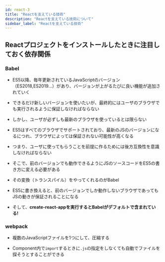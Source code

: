 ```yaml
---
id: react-3
title: "Reactを支えている技術"
description: "Reactを支えている技術について"
sidebar_label: "Reactを支えている技術"
---
```


## Reactプロジェクトをインストールしたときに注目しておく依存関係

### Babel
- ES5以降、毎年更新されているJavaScriptのバージョン（ES2018,ES2019...）があり、バージョンが上がるたびに良い機能が追加されていく

- できるだけ新しいバージョンを使いたいが、最終的にはユーザのブラウザでも実行されるように保証しなければならない

- しかし、ユーザが必ずしも最新のブラウザを使っているとは限らない

- ES5はすべてのブラウザでサポートされており、最新のJSのバージョンになるにつれ、ブラウザによっては保証されない可能性が高くなる

- つまり、ユーザに使ってもらうことを前提に作るためには後方互換性を意識しなければならない

- そこで、前のバージョンでも動作できるようにJSのソースコードをES5の書き方に変える必要がある

- その変換（トランスパイル）をやってくれるのがBabel

- ES5に書き換えると、前のバージョンでしか動作しないブラウザであってもJSの動きが保証されることになる

- そして、**create-react-appを実行するとBabelがデフォルトで含まれている!**

### webpack
- 複数のJavaScriptファイルを1つにして、圧縮する

- Component内で`import`するときに`.js`の指定をしなくても自動でファイルを探そうとすることができる
